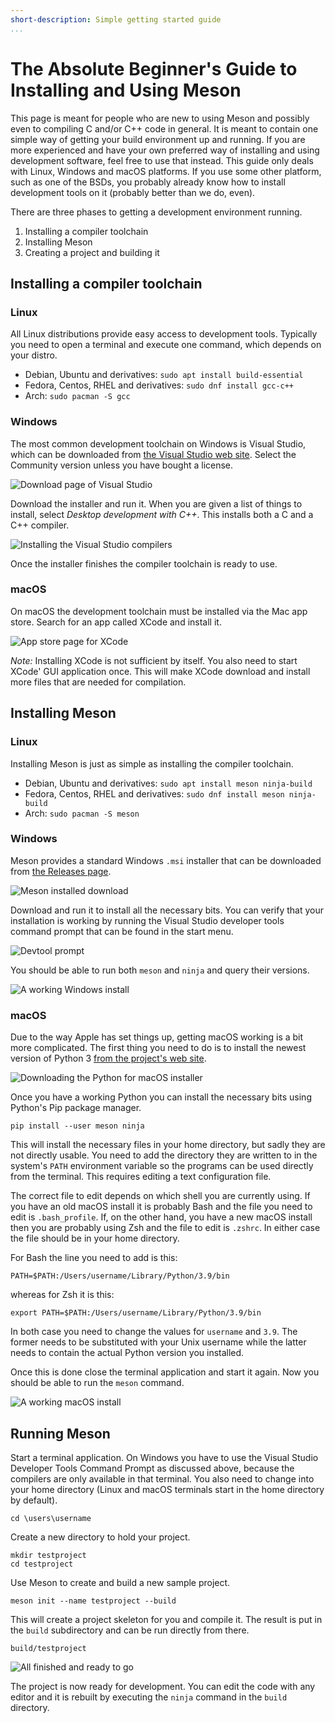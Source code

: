 ```yaml
---
short-description: Simple getting started guide
...
```


# The Absolute Beginner's Guide to Installing and Using Meson

This page is meant for people who are new to using Meson and possibly
even to compiling C and/or C++ code in general. It is meant to contain
one simple way of getting your build environment up and running. If
you are more experienced and have your own preferred way of installing
and using development software, feel free to use that instead. This
guide only deals with Linux, Windows and macOS platforms. If you use
some other platform, such as one of the BSDs, you probably already
know how to install development tools on it (probably better than we
do, even).

There are three phases to getting a development environment running.

1. Installing a compiler toolchain
2. Installing Meson
3. Creating a project and building it

## Installing a compiler toolchain

### Linux

All Linux distributions provide easy access to development tools.
Typically you need to open a terminal and execute one command, which
depends on your distro.

 - Debian, Ubuntu and derivatives: `sudo apt install build-essential`
 - Fedora, Centos, RHEL and derivatives: `sudo dnf install gcc-c++`
 - Arch: `sudo pacman -S gcc`

### Windows

The most common development toolchain on Windows is Visual Studio,
which can be downloaded from [the Visual Studio web
site](https://visualstudio.microsoft.com/). Select the Community
version unless you have bought a license.

![Download page of Visual Studio](images/win_dlvs.png)

Download the installer and run it. When you are given a list of things
to install, select *Desktop development with C++*. This installs both
a C and a C++ compiler.

![Installing the Visual Studio compilers](images/win_installvs.png)

Once the installer finishes the compiler toolchain is ready to use.

### macOS

On macOS the development toolchain must be installed via the Mac app
store. Search for an app called XCode and install it.

![App store page for XCode](images/osx_xcode.png)

*Note:* Installing XCode is not sufficient by itself. You also need to
start XCode' GUI application once. This will make XCode download and
install more files that are needed for compilation.

## Installing Meson

### Linux

Installing Meson is just as simple as installing the compiler toolchain.

 - Debian, Ubuntu and derivatives: `sudo apt install meson ninja-build`
 - Fedora, Centos, RHEL and derivatives: `sudo dnf install meson ninja-build`
 - Arch: `sudo pacman -S meson`

### Windows

Meson provides a standard Windows `.msi` installer that can be
downloaded from [the Releases
page](https://github.com/mesonbuild/meson/releases).

![Meson installed download](images/win_downloadmeson.png)

Download and run it to install all the necessary bits. You can verify
that your installation is working by running the Visual Studio
developer tools command prompt that can be found in the start menu.

![Devtool prompt](images/win_vstoolsprompt.png)

You should be able to run both `meson` and `ninja` and query their
versions.

![A working Windows install](images/win_working.png)

### macOS

Due to the way Apple has set things up, getting macOS working is a bit
more complicated. The first thing you need to do is to install the
newest version of Python 3 [from the project's web
site](https://www.python.org/downloads/mac-osx/).

![Downloading the Python for macOS installer](images/osx_download.png)

Once you have a working Python you can install the necessary bits
using Python's Pip package manager.

    pip install --user meson ninja

This will install the necessary files in your home directory, but
sadly they are not directly usable. You need to add the directory they
are written to in the system's `PATH` environment variable so the
programs can be used directly from the terminal. This requires editing
a text configuration file.

The correct file to edit depends on which shell you are currently
using. If you have an old macOS install it is probably Bash and the
file you need to edit is `.bash_profile`. If, on the other hand, you
have a new macOS install then you are probably using Zsh and the file
to edit is `.zshrc`. In either case the file should be in your home
directory.

For Bash the line you need to add is this:

    PATH=$PATH:/Users/username/Library/Python/3.9/bin

whereas for Zsh it is this:

    export PATH=$PATH:/Users/username/Library/Python/3.9/bin

In both case you need to change the values for `username` and `3.9`.
The former needs to be substituted with your Unix username while the
latter needs to contain the actual Python version you installed.

Once this is done close the terminal application and start it again.
Now you should be able to run the `meson` command.

![A working macOS install](images/osx_working.png)

## Running Meson

Start a terminal application. On Windows you have to use the Visual
Studio Developer Tools Command Prompt as discussed above, because the
compilers are only available in that terminal. You also need to change
into your home directory (Linux and macOS terminals start in the home
directory by default).

    cd \users\username

Create a new directory to hold your project.

    mkdir testproject
    cd testproject

Use Meson to create and build a new sample project.

    meson init --name testproject --build

This will create a project skeleton for you and compile it. The result
is put in the `build` subdirectory and can be run directly from there.

    build/testproject

![All finished and ready to go](images/linux_alldone.png)

The project is now ready for development. You can edit the code with
any editor and it is rebuilt by executing the `ninja` command in the
`build` directory.
